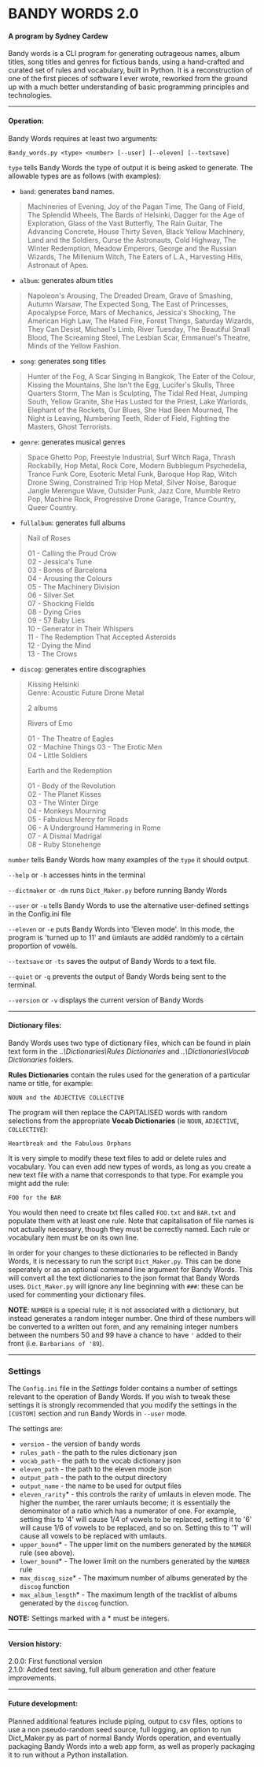 # BANDY WORDS 2.0

#### A program by Sydney Cardew

Bandy words is a CLI program for generating outrageous names, 
album titles, song titles and genres for fictious bands, using
a hand-crafted and curated set of rules and vocabulary, built in
Python. It is a reconstruction of one of the first pieces of software
I ever wrote, reworked from the ground up with a much better understanding
of basic programming principles and technologies. 

---

#### Operation: 

Bandy Words requires at least two arguments:

```Bandy_words.py <type> <number> [--user] [--eleven] [--textsave]```

`type` tells Bandy Words the type of output it is being asked to generate.
The allowable types are as follows (with examples):

* `band`: generates band names.

>Machineries of Evening, Joy of the Pagan Time, The Gang of Field, 
>The Splendid Wheels, The Bards of Helsinki, Dagger for the Age of Exploration, 
>Glass of the Vast Butterfly, The Rain Guitar, The Advancing Concrete, 
>House Thirty Seven, Black Yellow Machinery, Land and the Soldiers, 
>Curse the Astronauts, Cold Highway, The Winter Redemption, 
>Meadow Emperors, George and the Russian Wizards, 
>The Millenium Witch, The Eaters of L.A., Harvesting Hills, Astronaut of Apes.
    
* `album`: generates album titles    

>Napoleon's Arousing, The Dreaded Dream, Grave of Smashing, 
>Autumn Warsaw, The Expected Song, The East of Princesses, 
>Apocalypse Force, Mars of Mechanics, 
>Jessica's Shocking, The American High Law, 
>The Hated Fire, Forest Things, Saturday Wizards, 
>They Can Desist, Michael's Limb, River Tuesday, 
>The Beautiful Small Blood, The Screaming Steel, 
>The Lesbian Scar, Emmanuel's Theatre, Minds of the Yellow Fashion.
 
* `song`: generates song titles 

> Hunter of the Fog, A Scar Singing in Bangkok, 
>The Eater of the Colour, Kissing the Mountains, She Isn't the Egg, 
>Lucifer's Skulls, Three Quarters Storm, The Man is Sculpting, 
>The Tidal Red Heat, Jumping South, Yellow Granite, 
>She Has Lusted for the Priest, Lake Warlords, 
>Elephant of the Rockets, Our Blues, She Had Been Mourned, 
>The Night is Leaving, Numbering Teeth, Rider of Field, 
>Fighting the Masters, Ghost Terrorists.
   
* `genre`: generates musical genres    

>Space Ghetto Pop, Freestyle Industrial, Surf Witch Raga, 
>Thrash Rockabilly, Hop Metal, Rock Core, Modern Bubblegum Psychedelia, 
>Trance Funk Core, Esoteric Metal Funk, Baroque Hop Rap, Witch Drone Swing, 
>Constrained Trip Hop Metal, Silver Noise, Baroque Jangle Merengue Wave, 
>Outsider Punk, Jazz Core, Mumble Retro Pop, Machine Rock, 
>Progressive Drone Garage, Trance Country, Queer Country.

* `fullalbum`: generates full albums

>Nail of Roses
>
>01 - Calling the Proud Crow    
>02 - Jessica's Tune    
>03 - Bones of Barcelona   
>04 - Arousing the Colours   
>05 - The Machinery Division   
>06 - Silver Set   
>07 - Shocking Fields   
>08 - Dying Cries   
>09 - 57 Baby Lies   
>10 - Generator in Their Whispers   
>11 - The Redemption That Accepted Asteroids   
>12 - Dying the Mind  
>13 - The Crows   


* `discog`: generates entire discographies

>Kissing Helsinki   
Genre: Acoustic Future Drone Metal
>
>2 albums
>
>Rivers of Emo
>
>01 - The Theatre of Eagles  
>02 - Machine Things 
>03 - The Erotic Men   
>04 - Little Soldiers
>
>Earth and the Redemption
>
>01 - Body of the Revolution   
>02 - The Planet Kisses   
>03 - The Winter Dirge   
>04 - Monkeys Mourning   
>05 - Fabulous Mercy for Roads  
>06 - A Underground Hammering in Rome   
>07 - A Dismal Madrigal  
>08 - Ruby Stonehenge  

`number` tells Bandy Words how many examples of the `type` it should output.

```--help``` or `-h` accesses hints in the terminal

```--dictmaker``` or `-dm` runs `Dict_Maker.py` before running Bandy Words

```--user``` or `-u` tells Bandy Words to use the alternative user-defined
settings in the Config.ini file

```--eleven``` or `-e` puts Bandy Words into 'Eleven mode'. In this mode, the
program is 'turned up to 11' and ümlauts are addëd randömly to a
cërtain proportïon of vowëls.

```--textsave``` or `-ts` saves the output of Bandy Words to a text file.

```--quiet``` or `-q` prevents the output of Bandy Words being sent to the 
terminal.

```--version``` or `-v` displays the current version of Bandy Words 
 
---

#### Dictionary files:

Bandy Words uses two type of dictionary files, which can be found in plain
text form in the *..\Dictionaries\Rules Dictionaries* and *..\Dictionaries\Vocab Dictionaries*
folders. 

**Rules Dictionaries** contain the rules used for the generation of a particular
name or title, for example:

```NOUN and the ADJECTIVE COLLECTIVE```

The program will then replace the CAPITALISED words with random selections
from the appropriate **Vocab Dictionaries** (ie `NOUN`, `ADJECTIVE`, 
`COLLECTIVE`):

```Heartbreak and the Fabulous Orphans```

It is very simple to modify these text files to add or delete rules and
vocabulary. You can even add new types of words, as long as you create
a new text file with a name that corresponds to that type. For example
you might add the rule:

```FOO for the BAR```

You would then need to create txt files called ```FOO.txt``` and ```BAR.txt```
and populate them with at least one rule. Note that capitalisation of file names is not actually necessary, though
they must be correctly named. Each rule or vocabulary item must be on its own line.

In order for your changes to these dictionaries to be reflected in Bandy Words,
it is necessary to run the script `Dict_Maker.py`. This can be done seperately
or as an optional command line argument for Bandy Words. This will convert 
all the text dictionaries to the json format that Bandy Words
uses. `Dict_Maker.py` will ignore any line beginning with `###`: 
these can be used for commenting your dictionary files.

**NOTE**: `NUMBER` is a special rule; it is not associated with a dictionary,
but instead generates a random integer number. One third of these numbers
will be converted to a written out form, and any remaining integer numbers
between the numbers 50 and 99 have a chance to have `'` added to their front
(i.e. `Barbarians of '89`).

---

### Settings

The ```Config.ini``` file in the *Settings* folder contains a number of
settings relevant to the operation of Bandy Words. If you wish to tweak these 
settings it is strongly recommended that you modify the settings in the 
```[CUSTOM]``` section and run Bandy Words in ```--user``` mode.

The settings are:

* `version` - the version of bandy words 
* `rules_path` - the path to the rules dictionary json 
* `vocab_path` - the path to the vocab dictionary json
* `eleven_path` - the path to the eleven mode json
* `output_path` - the path to the output directory
* `output_name` - the name to be used for output files
* `eleven_rarity`\* - this controls the rarity of umlauts in eleven mode. The
higher the number, the rarer umlauts become; it is essentially the denominator
of a ratio which has a numerator of one. For example, setting this to '4' will
cause 1/4 of vowels to be replaced, setting it to '6' will cause 1/6 of vowels
to be replaced, and so on. Setting this to '1' will cause
all vowels to be replaced with umlauts.
* `upper_bound`\* - The upper limit on the numbers generated by the `NUMBER` rule (see above).
* `lower_bound`\* - The lower limit on the numbers generated by the `NUMBER` rule
* `max_discog_size`\* - The maximum number of albums generated by the `discog` function
* `max_album_length`\* - The maximum length of the tracklist of albums generated
by the `discog` function.

**NOTE:** Settings marked with a \* must be integers.

---

#### Version history:

2.0.0: First functional version   
2.1.0: Added text saving, full album generation and other feature improvements.

---

#### Future development:

Planned additional features include piping, output to csv files,
options to use a non pseudo-random seed source, full logging, an option to run
Dict_Maker.py as part of normal Bandy Words operation, and eventually
packaging Bandy Words into a web app form, as well as properly packaging it
to run without a Python installation.